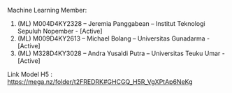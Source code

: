 Machine Learning Member:
1. (ML) M004D4KY2328 – Jeremia Panggabean – Institut Teknologi Sepuluh Nopember - [Active]
2. (ML) M009D4KY2613 – Michael Bolang – Universitas Gunadarma - [Active]
3. (ML) M328D4KY3028 – Andra Yusaldi Putra – Universitas Teuku Umar - [Active]

Link Model H5 :
https://mega.nz/folder/t2FREDRK#GHCGQ_H5R_VgXPtAp6NeKg
